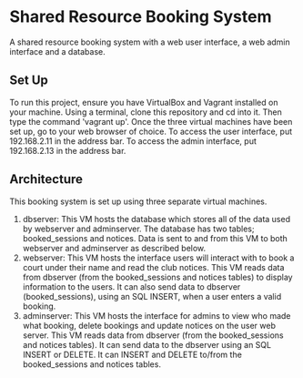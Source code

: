 # Shared Resource Booking System
A shared resource booking system with a web user interface, a web admin interface and a database.

## Set Up
To run this project, ensure you have VirtualBox and Vagrant installed on your machine. Using a terminal, clone this repository and cd into it. Then type the command 'vagrant up'. Once the three virtual machines have been set up, go to your web browser of choice. To access the user interface, put 192.168.2.11 in the address bar. To access the admin interface, put 192.168.2.13 in the address bar.

## Architecture
This booking system is set up using three separate virtual machines.
1. dbserver: This VM hosts the database which stores all of the data used by webserver and adminserver. The database has two tables; booked_sessions and notices. Data is sent to and from this VM to both webserver and adminserver as described below.
2. webserver: This VM hosts the interface users will interact with to book a court under their name and read the club notices. This VM reads data from dbserver (from the booked_sessions and notices tables) to display information to the users. It can also send data to dbserver (booked_sessions), using an SQL INSERT, when a user enters a valid booking.
3. adminserver: This VM hosts the interface for admins to view who made what booking, delete bookings and update notices on the user web server. This VM reads data from dbserver (from the booked_sessions and notices tables). It can send data to the dbserver using an SQL INSERT or DELETE. It can INSERT and DELETE to/from the booked_sessions and notices tables.
